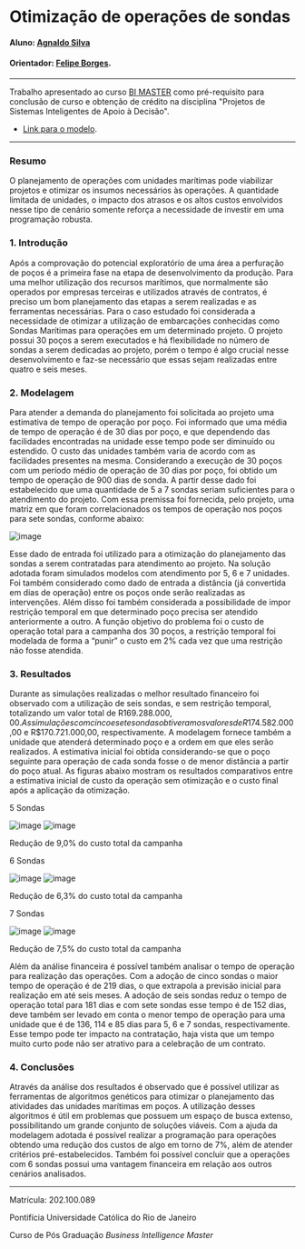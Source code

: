 # Otimização de operações de sondas

#### Aluno: [Agnaldo Silva](https://github.com/AgnaldoMagnum)
#### Orientador: [Felipe Borges](https://github.com/FelipeBorgesC).


---

Trabalho apresentado ao curso [BI MASTER](https://ica.puc-rio.ai/bi-master) como pré-requisito para conclusão de curso e obtenção de crédito na disciplina "Projetos de Sistemas Inteligentes de Apoio à Decisão".

<!-- para os links a seguir, caso os arquivos estejam no mesmo repositório que este README, não há necessidade de incluir o link completo: basta incluir o nome do arquivo, com extensão, que o GitHub completa o link corretamente -->
- [Link para o modelo](https://github.com/AgnaldoMagnum/proj/blob/main/proj.xlsx). 


---

### Resumo
O planejamento de operações com unidades marítimas pode viabilizar projetos e otimizar os insumos necessários às operações. A quantidade limitada de unidades, o impacto dos atrasos e os altos custos envolvidos nesse tipo de cenário somente reforça a necessidade de investir em uma programação robusta. 

### 1. Introdução

Após a comprovação do potencial exploratório de uma área a perfuração de poços é a primeira fase na etapa de desenvolvimento da produção. Para uma melhor utilização dos recursos marítimos, que normalmente são operados por empresas terceiras e utilizados através de contratos, é preciso um bom planejamento das etapas a serem realizadas e as ferramentas necessárias. 
Para o caso estudado foi considerada a necessidade de otimizar a utilização de embarcações conhecidas como Sondas Marítimas para operações em um determinado projeto. O projeto possui 30 poços a serem executados e há flexibilidade no número de sondas a serem dedicadas ao projeto, porém o tempo é algo crucial nesse desenvolvimento e faz-se necessário que essas sejam realizadas entre quatro e seis meses.


### 2. Modelagem
Para atender a demanda do planejamento foi solicitada ao projeto uma estimativa de tempo de operação por poço. Foi informado que uma média de tempo de operação é de 30 dias por poço, e que dependendo das facilidades encontradas na unidade esse tempo pode ser diminuído ou estendido. O custo das unidades também varia de acordo com as facilidades presentes na mesma.
Considerando a execução de 30 poços com um período médio de operação de 30 dias por poço, foi obtido um tempo de operação de 900 dias de sonda. A partir desse dado foi estabelecido que uma quantidade de 5 a 7 sondas seriam suficientes para o atendimento do projeto. Com essa premissa foi fornecida, pelo projeto, uma matriz em que foram correlacionados os tempos de operação nos poços para sete sondas, conforme abaixo:


![image](https://user-images.githubusercontent.com/108281978/176030179-fe93a392-25d2-4ed5-8d4b-f2246d84a9c3.png)



Esse dado de entrada foi utilizado para a otimização do planejamento das sondas a serem contratadas para atendimento ao projeto. Na solução adotada foram simulados modelos com atendimento por 5, 6 e 7 unidades. Foi também considerado como dado de entrada a distância (já convertida em dias de operação) entre os poços onde serão realizadas as intervenções. Além disso foi também considerada a possibilidade de impor restrição temporal em que determinado poço precisa ser atendido anteriormente a outro.
A função objetivo do problema foi o custo de operação total para a campanha dos 30 poços, a restrição temporal foi modelada de forma a “punir” o custo em 2% cada vez que uma restrição não fosse atendida.

### 3. Resultados

Durante as simulações realizadas o melhor resultado financeiro foi observado com a utilização de seis sondas, e sem restrição temporal, totalizando um valor total de R$169.288.000,00. As simulações com cinco e sete sondas obtiveram os valores de R$174.582.000,00 e R$170.721.000,00, respectivamente. A modelagem fornece também a unidade que atenderá determinado poço e a ordem em que eles serão realizados.
A estimativa inicial foi obtida considerando-se que o poço seguinte para operação de cada sonda fosse o de menor distância a partir do poço atual. As figuras abaixo mostram os resultados comparativos entre a estimativa inicial de custo da operação sem otimização e o custo final após a aplicação da otimização.


5 Sondas

![image](https://user-images.githubusercontent.com/108281978/177996448-d2eeedca-8744-429e-bd5f-1b4e0612a5cd.png)
![image](https://user-images.githubusercontent.com/108281978/177996468-7d699581-1548-4c9e-93c5-ba56bad30b9e.png)

Redução de 9,0% do custo total da campanha

6 Sondas

![image](https://user-images.githubusercontent.com/108281978/177996533-00192889-ff7e-4236-9f5f-f9b6d4a2b235.png)
![image](https://user-images.githubusercontent.com/108281978/177996554-bf3fd49a-05f7-4195-8a31-242b50c6e0b1.png)
 
Redução de 6,3% do custo total da campanha

7 Sondas

![image](https://user-images.githubusercontent.com/108281978/177996588-76b81995-5f3b-414e-b2a7-2de822e589f6.png)
![image](https://user-images.githubusercontent.com/108281978/177996614-db52ac3e-f007-4dd4-9026-5da581ed2c0a.png)
 
Redução de 7,5% do custo total da campanha

Além da análise financeira é possível também analisar o tempo de operação para realização das operações. Com a adoção de cinco sondas o maior tempo de operação é de 219 dias, o que extrapola a previsão inicial para realização em até seis meses. A adoção de seis sondas reduz o tempo de operação total para 181 dias e com sete sondas esse tempo é de 152 dias, deve também ser levado em conta o menor tempo de operação para uma unidade que é de 136, 114 e 85 dias para 5, 6 e 7 sondas, respectivamente. Esse tempo pode ter impacto na contratação, haja vista que um tempo muito curto pode não ser atrativo para a celebração de um contrato.

### 4. Conclusões

Através da análise dos resultados é observado que é possível utilizar as ferramentas de algoritmos genéticos para otimizar o planejamento das atividades das unidades marítimas em poços. A utilização desses algoritmos é útil em problemas que possuem um espaço de busca extenso, possibilitando um grande conjunto de soluções viáveis. 
Com a ajuda da modelagem adotada é possível realizar a programação para operações obtendo uma redução dos custos de algo em torno de 7%, além de atender critérios pré-estabelecidos. Também foi possível concluir que a operações com 6 sondas possui uma vantagem financeira em relação aos outros cenários analisados.

---

Matrícula: 202.100.089

Pontifícia Universidade Católica do Rio de Janeiro

Curso de Pós Graduação *Business Intelligence Master*
